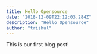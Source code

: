 ```yaml
---
title: Hello Opensource
date: "2018-12-09T22:12:03.284Z"
description: "Hello Opensource"
author: "trishul"
---
```


This is our first blog post!